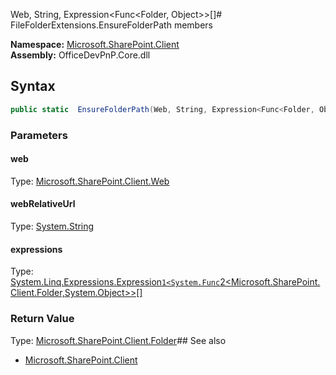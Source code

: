 Web, String, Expression<Func<Folder, Object>>[]# FileFolderExtensions.EnsureFolderPath members
  

**Namespace:** [Microsoft.SharePoint.Client](Microsoft.SharePoint.Client.md)  
**Assembly:** OfficeDevPnP.Core.dll  
## Syntax
```C#
public static  EnsureFolderPath(Web, String, Expression<Func<Folder, Object>>[])
```
### Parameters
#### web
Type: [Microsoft.SharePoint.Client.Web](Microsoft.SharePoint.Client.Web.md) 
#### 
#### webRelativeUrl
Type: [System.String](System.String.md) 
#### 
#### expressions
Type: [System.Linq.Expressions.Expression`1<System.Func`2<Microsoft.SharePoint.Client.Folder,System.Object>>[]](System.Linq.Expressions.Expression`1<System.Func`2<Microsoft.SharePoint.Client.Folder,System.Object>>[].md) 
#### 
### Return Value
Type: [Microsoft.SharePoint.Client.Folder](Microsoft.SharePoint.Client.Folder.md)## See also
- [Microsoft.SharePoint.Client](Microsoft.SharePoint.Client.md)
